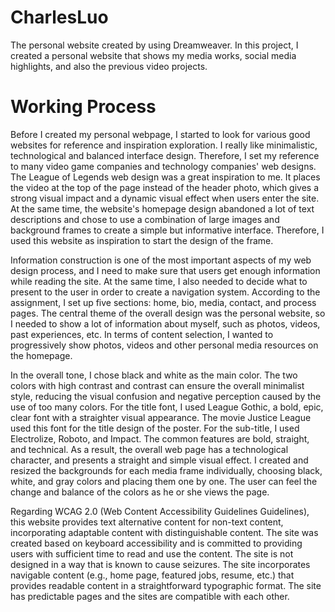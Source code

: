 # CharlesLuo
The personal website created by using Dreamweaver.
In this project, I created a personal website that shows my media works, social media highlights, and also the previous video projects. 

# Working Process
Before I created my personal webpage, I started to look for various good websites for reference and inspiration exploration. I really like minimalistic, technological and balanced interface design. Therefore, I set my reference to many video game companies and technology companies' web designs. The League of Legends web design was a great inspiration to me. It places the video at the top of the page instead of the header photo, which gives a strong visual impact and a dynamic visual effect when users enter the site. At the same time, the website's homepage design abandoned a lot of text descriptions and chose to use a combination of large images and background frames to create a simple but informative interface. Therefore, I used this website as inspiration to start the design of the frame.

Information construction is one of the most important aspects of my web design process, and I need to make sure that users get enough information while reading the site. At the same time, I also needed to decide what to present to the user in order to create a navigation system. According to the assignment, I set up five sections: home, bio, media, contact, and process pages. The central theme of the overall design was the personal website, so I needed to show a lot of information about myself, such as photos, videos, past experiences, etc. In terms of content selection, I wanted to progressively show photos, videos and other personal media resources on the homepage.

In the overall tone, I chose black and white as the main color. The two colors with high contrast and contrast can ensure the overall minimalist style, reducing the visual confusion and negative perception caused by the use of too many colors. For the title font, I used League Gothic, a bold, epic, clear font with a straighter visual appearance. The movie Justice League used this font for the title design of the poster. For the sub-title, I used Electrolize, Roboto, and Impact. The common features are bold, straight, and technical. As a result, the overall web page has a technological character, and presents a straight and simple visual effect. I created and resized the backgrounds for each media frame individually, choosing black, white, and gray colors and placing them one by one. The user can feel the change and balance of the colors as he or she views the page.

Regarding WCAG 2.0 (Web Content Accessibility Guidelines Guidelines), this website provides text alternative content for non-text content, incorporating adaptable content with distinguishable content. The site was created based on keyboard accessibility and is committed to providing users with sufficient time to read and use the content. The site is not designed in a way that is known to cause seizures. The site incorporates navigable content (e.g., home page, featured jobs, resume, etc.) that provides readable content in a straightforward typographic format. The site has predictable pages and the sites are compatible with each other.
